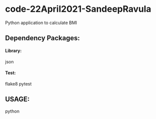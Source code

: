 # code-22April2021-SandeepRavula
Python application to calculate BMI

## Dependency Packages: 
#### Library:
json

#### Test:
flake8
pytest

## USAGE:
python <filename>
